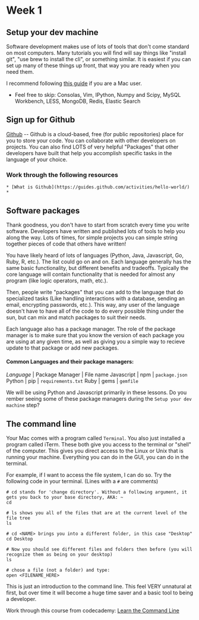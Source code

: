 # Week 1

## Setup your dev machine

Software development makes use of lots of tools that don't come standard on most computers. Many tutorials you will find will say things like "install git", "use brew to install the cli", or something similar. It is easiest if you can set up many of these things up front, that way you are ready when you need them.

I recommend following [this guide](https://github.com/nicolashery/mac-dev-setup) if you are a Mac user.
* Feel free to skip: Consolas, Vim, IPython, Numpy and Scipy, MySQL Workbench, LESS, MongoDB, Redis, Elastic Search

## Sign up for Github

[Github](https://github.com/) -- Github is a cloud-based, free (for public repositories) place for you to store your code. You can collaborate with other developers on projects. You can also find LOTS of very helpful "Packages" that other developers have built that help you accomplish specific tasks in the language of your choice.

### Work through the following resources

	* [What is Github](https://guides.github.com/activities/hello-world/)
	* 

## Software packages
Thank goodness, you don't have to start from scratch every time you write software. Developers have written and published lots of tools to help you along the way. Lots of times, for simple projects you can simple string together pieces of code that others have written!

You have likely heard of lots of languages (Python, Java, Javascript, Go, Ruby, R, etc.). The list could go on and on. Each language generally has the same basic functionality, but different benefits and tradeoffs. Typically the core language will contain functionality that is needed for almost any program (like logic operators, math, etc.).

Then, people write "packages" that you can add to the language that do specialized tasks (Like handling interactions with a database, sending an email, encrypting passwords, etc.). This way, any user of the language doesn't have to have all of the code to do every possible thing under the sun, but can mix and match packages to suit their needs.

Each language also has a package manager. The role of the package manager is to make sure that you know the version of each package you are using at any given time, as well as giving you a simple way to recieve update to that package or add new packages.

#### Common Languages and their package managers:
*Language* | Package Manager | File name
Javascript | npm | `package.json`
Python | pip | `requirements.txt`
Ruby | gems | `gemfile`

We will be using Python and Javascript primarily in these lessons. Do you rember seeing some of these package managers during the `Setup your dev machine` step?

## The command line
Your Mac comes with a program called `Terminal`. You also just installed a program called iTerm. These both give you access to the terminal or "shell" of the computer. This gives you direct access to the Linux or Unix that is running your machine. Everything you can do in the GUI, you can do in the terminal. 

For example, if I want to access the file system, I can do so. Try the following code in your terminal. (Lines with a `#` are comments)

```
# cd stands for 'change directory'. Without a following argument, it gets you back to your base directory, AKA: ~
cd

# ls shows you all of the files that are at the current level of the file tree
ls

# cd <NAME> brings you into a different folder, in this case "Desktop"
cd Desktop

# Now you should see different files and folders then before (you will recognize them as being on your desktop)
ls

# chose a file (not a folder) and type:
open <FILENAME_HERE>

```

This is just an introduction to the command line. This feel VERY unnatural at first, but over time it will become a huge time saver and a basic tool to being a developer.

Work through this course from codecademy: [Learn the Command Line](https://www.codecademy.com/learn/learn-the-command-line)


